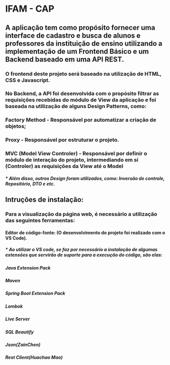 # IFAM - CAP

## A aplicação tem como propósito fornecer uma interface de cadastro e busca de alunos e professores da instituição de ensino utilizando a implementação de um Frontend Básico e um Backend baseado em uma API REST.

### O frontend deste projeto será baseado na utilização de HTML, CSS e Javascript.

### No Backend, a API foi desenvolvida com o propósito filtrar as requisições recebidas do módulo de View da aplicação e foi baseada na utilização de alguns Design Patterns, como:

### Factory Method - Responsável por automatizar a criação de objetos;
### Proxy - Responsável por estruturar o projeto.
### MVC (Model View Controler) - Responsável por definir o módulo de interação do projeto, intermediando em sí (Controler) as requisições da View até o Model
##### * Além disso, outros Design foram utilizados, como: Inversão de controle, Repositório, DTO e etc.

## Intruções de instalação:

### Para a visualização da página web, é necessário a utilização das seguintes ferramentas: 

#### Editor de código-fonte: (O desenvolvimento do projeto foi realizado com o VS Code).

##### * Ao utilizar o VS code, se faz por necessário a instalação de algumas extensões que servirão de suporte para a execução do código, são elas:
##### Java Extension Pack
##### Maven
##### Spring Boot Extension Pack
##### Lombok
##### Live Server
##### SQL Beautify
##### Json(ZainChen)
##### Rest Client(Huachao Mao)